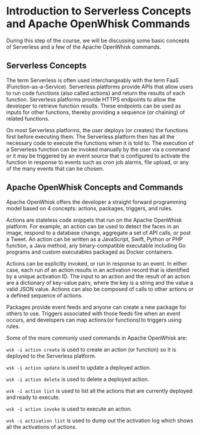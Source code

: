 # Introduction to Serverless Concepts and Apache OpenWhisk Commands

During this step of the course, we will be discussing some basic concepts of Serverless and a few of the Apache OpenWhisk commands.

## Serverless Concepts

The term Serverless is often used interchangeably with the term FaaS (Function-as-a-Service).  Serverless platforms provide APIs
that allow users to run code functions (also called actions) and return the results of each function.  Serverless platforms provide
HTTPS endpoints to allow the developer to retrieve function results.  These endpoints can be used as inputs for other functions, 
thereby providing a sequence (or chaining) of related functions.

On most Serverless platforms, the user deploys (or creates) the functions first before executing them.  The Serverless platform 
then has all the necessary code to execute the functions when it is told to.  The execution of a Serverless function can be invoked
manually by the user via a command or it may be triggered by an event source that is configured to activate the function in
response to events such as cron job alarms, file upload, or any of the many events that can be chosen.

## Apache OpenWhisk Concepts and Commands

Apache OpenWhisk offers the developer a straight forward programming model based on 4 concepts: actions, packages, triggers, 
and rules.

Actions are stateless code snippets that run on the Apache OpenWhisk platform. For example, an action can be used to detect
the faces in an image, respond to a database change, aggregate a set of API calls, or post a Tweet. An action can be written
as a JavaScript, Swift, Python or PHP function, a Java method, any binary-compatible executable including Go programs and custom 
executables packaged as Docker containers.

Actions can be explicitly invoked, or run in response to an event. In either case, each run of an action results in an activation
record that is identified by a unique activation ID. The input to an action and the result of an action are a dictionary of
key-value pairs, where the key is a string and the value a valid JSON value. Actions can also be composed of calls to other
actions or a defined sequence of actions.

Packages provide event feeds and anyone can create a new package for others to use. Triggers associated with those feeds
fire when an event occurs, and developers can map actions (or functions) to triggers using rules.  

Some of the more commonly used commands in Apache OpenWhisk are:

``wsk -i action create`` is used to create an action (or function) so it is deployed to the Serverless platform.

``wsk -i action update`` is used to update a deployed action.

``wsk -i action delete`` is used to delete a deployed action.

``wsk -i action list`` is used to list all the actions that are currently deployed and ready to execute.

``wsk -i action invoke`` is used to execute an action.

``wsk -i activation list`` is used to dump out the activation log which shows all the activations of actions.
